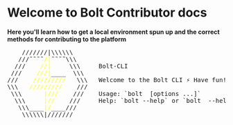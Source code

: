 # Welcome to Bolt Contributor docs
**Here you'll learn how to get a local environment spun up and the correct methods for contributing to the platform**

<pre>
    ///////|\\\\\\
   ///˜˜˜˜<span style="color:yellow">/|</span>˜˜˜˜\\\
  ///    <span style="color:yellow">//|</span>     \\\     Bolt-CLI
 ///    <span style="color:yellow">///|</span>____  \\\
///    <span style="color:yellow">/////////</span>   \\\   Welcome to the Bolt CLI ⚡ Have fun!
\\\   <span style="color:yellow">/////////</span>    ///
 \\\      <span style="color:yellow">|///</span>    ///    Usage: `bolt <command> [options ...]`
  \\\     <span style="color:yellow">|//</span>    ///     Help: `bolt --help` or `bolt <command> --help`
   \\\____<span style="color:yellow">|/</span>____///
    \\\\\\|///////
</pre>
